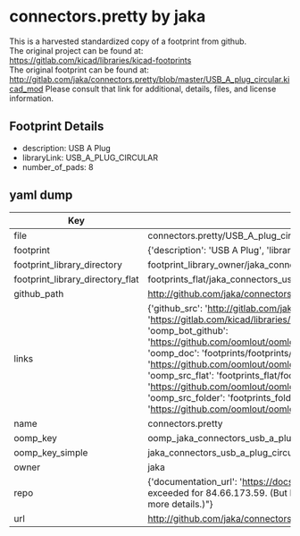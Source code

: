 # connectors.pretty by jaka  
This is a harvested standardized copy of a footprint from github.  
The original project can be found at:  
https://gitlab.com/kicad/libraries/kicad-footprints  
The original footprint can be found at:
http://gitlab.com/jaka/connectors.pretty/blob/master/USB_A_plug_circular.kicad_mod
Please consult that link for additional, details, files, and license information.  
## Footprint Details
* description: USB A Plug  
* libraryLink: USB_A_PLUG_CIRCULAR  
* number_of_pads: 8  
## yaml dump  
| Key | Value |  
| --- | --- |  
| file | connectors.pretty/USB_A_plug_circular.kicad_mod |  
| footprint | {'description': 'USB A Plug', 'libraryLink': 'USB_A_PLUG_CIRCULAR', 'number_of_pads': 8} |  
| footprint_library_directory | footprint_library_owner/jaka_connectors.pretty |  
| footprint_library_directory_flat | footprints_flat/jaka_connectors_usb_a_plug_circular/working |  
| github_path | http://github.com/jaka/connectors.pretty/blob/master/USB_A_plug_circular.kicad_mod |  
| links | {'github_src': 'http://gitlab.com/jaka/connectors.pretty/blob/master/USB_A_plug_circular.kicad_mod', 'github_src_repo': 'https://gitlab.com/kicad/libraries/kicad-footprints', 'oomp_bot': 'footprints/jaka_connectors_usb_a_plug_circular/working', 'oomp_bot_github': 'https://github.com/oomlout/oomlout_oomp_footprint_bot/tree/main/footprints/jaka_connectors_usb_a_plug_circular/working', 'oomp_doc': 'footprints/footprints/jaka/connectors/USB_A_plug_circular/working/', 'oomp_doc_github': 'https://github.com/oomlout/oomlout_oomp_footprint_doc/tree/main/footprints/footprints/jaka/connectors/USB_A_plug_circular/working', 'oomp_src_flat': 'footprints_flat/footprints_flat/jaka_connectors_usb_a_plug_circular/working', 'oomp_src_flat_github': 'https://github.com/oomlout/oomlout_oomp_footprint_src/tree/main/footprints_flat/jaka_connectors_usb_a_plug_circular/working', 'oomp_src_folder': 'footprints_folder/footprints_folder/jaka/connectors/USB_A_plug_circular/working', 'oomp_src_folder_github': 'https://github.com/oomlout/oomlout_oomp_footprint_src/tree/main/footprints_folder/jaka/connectors/USB_A_plug_circular/working'} |  
| name | connectors.pretty |  
| oomp_key | oomp_jaka_connectors_usb_a_plug_circular |  
| oomp_key_simple | jaka_connectors_usb_a_plug_circular |  
| owner | jaka |  
| repo | {'documentation_url': 'https://docs.github.com/rest/overview/resources-in-the-rest-api#rate-limiting', 'message': "API rate limit exceeded for 84.66.173.59. (But here's the good news: Authenticated requests get a higher rate limit. Check out the documentation for more details.)"} |  
| url | http://github.com/jaka/connectors.pretty |  

